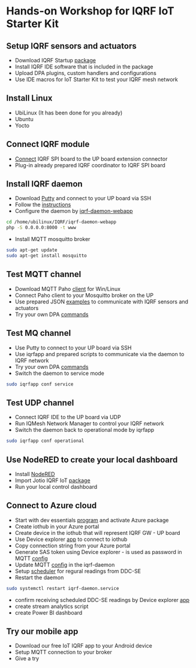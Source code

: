 # Hands-on Workshop for IQRF IoT Starter Kit

## Setup IQRF sensors and actuators

- Download IQRF Startup [package](http://www.iqrf.org/support/how-to-start)
- Install IQRF IDE software that is included in the package
- Upload DPA plugins, custom handlers and configurations
- Use IDE macros for IoT Starter Kit to test your IQRF mesh network

## Install Linux

- UbiLinux (It has been done for you already)
- Ubuntu 
- Yocto

## Connect IQRF module 

- [Connect](http://www.iqrf.org/weben/downloads.php?id=412) IQRF SPI board to the UP board extension connector
- Plug-in already prepared IQRF coordinator to IQRF SPI board 

## Install IQRF daemon

- Download [Putty](http://www.chiark.greenend.org.uk/~sgtatham/putty/download.html) and connect to your UP board via SSH
- Follow the [instructions](https://github.com/iqrfsdk/iqrf-daemon/blob/master/README.md)
- Configure the daemon by [iqrf-daemon-webapp](https://github.com/iqrfsdk/iqrf-daemon-webapp) 

```bash
cd /home/ubilinux/IQRF/iqrf-daemon-webapp
php -S 0.0.0.0:8000 -t www
```

- Install MQTT mosquitto broker

```bash
sudo apt-get update
sudo apt-get install mosquitto
```

## Test MQTT channel

- Download MQTT Paho [client](https://eclipse.org/paho/clients/tool/) for Win/Linux
- Connect Paho client to your Mosquitto broker on the UP
- Use prepared JSON [examples](json-msgs) to communicate with IQRF sensors and actuators
- Try your own DPA [commands](http://www.iqrf.org/DpaTechGuide/)

## Test MQ channel

- Use Putty to connect to your UP board via SSH
- Use iqrfapp and prepared scripts to communicate via the daemon to IQRF network
- Try your own DPA [commands](http://www.iqrf.org/DpaTechGuide/)
- Switch the daemon to service mode

```bash
sudo iqrfapp conf service
```

## Test UDP channel

- Connect IQRF IDE to the UP board via UDP
- Run IQMesh Network Manager to control your IQRF network
- Switch the daemon back to operational mode by iqrfapp

```bash
sudo iqrfapp conf operational
```

## Use NodeRED to create your local dashboard

- Install [NodeRED](../extensions/jotio.cz/README.md)
- Import Jotio IQRF IoT [package](../extensions/jotio.cz/jotio_nodered.json)
- Run your local control dashboard

## Connect to Azure cloud

- Start with dev essentials [program](https://www.visualstudio.com/cs/dev-essentials/) and activate Azure package
- Create iothub in your Azure portal
- Create device in the iothub that will represent IQRF GW - UP board
- Use Device explorer [app](https://github.com/Azure/azure-iot-sdk-csharp/releases) to connect to iothub
- Copy connection string from your Azure portal
- Generate SAS token using Device explorer - is used as password in MQTT [config](daemon-config/MqttMessaging.json)
- Update MQTT [config](daemon-config/MqttMessaging.json) in the iqrf-daemon
- Setup [scheduler](daemon-config/Scheduler.json) for regural readings from DDC-SE
- Restart the daemon

```bash
sudo systemctl restart iqrf-daemon.service
```

- confirm receiving scheduled DDC-SE readings by Device explorer [app](https://github.com/Azure/azure-iot-sdk-csharp/releases)
- create stream analytics script
- create Power BI dashboard

## Try our mobile app

- Download our free IoT IQRF app to your Android device
- Setup MQTT connection to your broker
- Give a try
